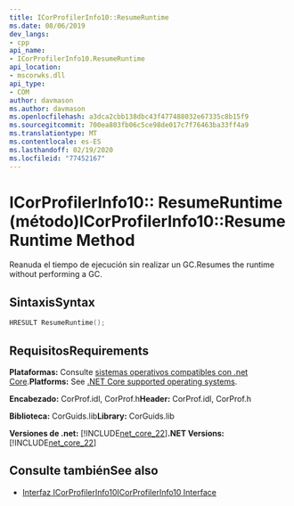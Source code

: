 ```yaml
---
title: ICorProfilerInfo10::ResumeRuntime
ms.date: 08/06/2019
dev_langs:
- cpp
api_name:
- ICorProfilerInfo10.ResumeRuntime
api_location:
- mscorwks.dll
api_type:
- COM
author: davmason
ms.author: davmason
ms.openlocfilehash: a3dca2cbb138dbc43f477488032e67335c8b15f9
ms.sourcegitcommit: 700ea803fb06c5ce98de017c7f76463ba33ff4a9
ms.translationtype: MT
ms.contentlocale: es-ES
ms.lasthandoff: 02/19/2020
ms.locfileid: "77452167"
---
```

# <a name="icorprofilerinfo10resumeruntime-method"></a><span data-ttu-id="3a60f-102">ICorProfilerInfo10:: ResumeRuntime (método)</span><span class="sxs-lookup"><span data-stu-id="3a60f-102">ICorProfilerInfo10::ResumeRuntime Method</span></span>

<span data-ttu-id="3a60f-103">Reanuda el tiempo de ejecución sin realizar un GC.</span><span class="sxs-lookup"><span data-stu-id="3a60f-103">Resumes the runtime without performing a GC.</span></span>

## <a name="syntax"></a><span data-ttu-id="3a60f-104">Sintaxis</span><span class="sxs-lookup"><span data-stu-id="3a60f-104">Syntax</span></span>

```cpp
HRESULT ResumeRuntime();
```

## <a name="requirements"></a><span data-ttu-id="3a60f-105">Requisitos</span><span class="sxs-lookup"><span data-stu-id="3a60f-105">Requirements</span></span>

<span data-ttu-id="3a60f-106">**Plataformas:** Consulte [sistemas operativos compatibles con .net Core](../../../core/install/dependencies.md?pivots=os-windows).</span><span class="sxs-lookup"><span data-stu-id="3a60f-106">**Platforms:** See [.NET Core supported operating systems](../../../core/install/dependencies.md?pivots=os-windows).</span></span>

<span data-ttu-id="3a60f-107">**Encabezado:** CorProf.idl, CorProf.h</span><span class="sxs-lookup"><span data-stu-id="3a60f-107">**Header:** CorProf.idl, CorProf.h</span></span>

<span data-ttu-id="3a60f-108">**Biblioteca:** CorGuids.lib</span><span class="sxs-lookup"><span data-stu-id="3a60f-108">**Library:** CorGuids.lib</span></span>

<span data-ttu-id="3a60f-109">**Versiones de .net:** [!INCLUDE[net_core_22](../../../../includes/net-core-30-md.md)]</span><span class="sxs-lookup"><span data-stu-id="3a60f-109">**.NET Versions:** [!INCLUDE[net_core_22](../../../../includes/net-core-30-md.md)]</span></span>

## <a name="see-also"></a><span data-ttu-id="3a60f-110">Consulte también</span><span class="sxs-lookup"><span data-stu-id="3a60f-110">See also</span></span>

- [<span data-ttu-id="3a60f-111">Interfaz ICorProfilerInfo10</span><span class="sxs-lookup"><span data-stu-id="3a60f-111">ICorProfilerInfo10 Interface</span></span>](icorprofilerinfo10-interface.md)
